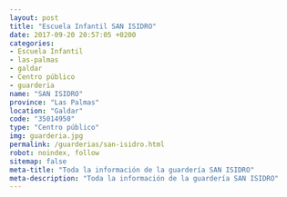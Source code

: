 ```yaml
---
layout: post
title: "Escuela Infantil SAN ISIDRO"
date: 2017-09-20 20:57:05 +0200
categories:
- Escuela Infantil
- las-palmas
- galdar
- Centro público
- guarderia
name: "SAN ISIDRO"
province: "Las Palmas"
location: "Galdar"
code: "35014950"
type: "Centro público"
img: guarderia.jpg
permalink: /guarderias/san-isidro.html
robot: noindex, follow
sitemap: false
meta-title: "Toda la información de la guardería SAN ISIDRO"
meta-description: "Toda la información de la guardería SAN ISIDRO"
---
```

